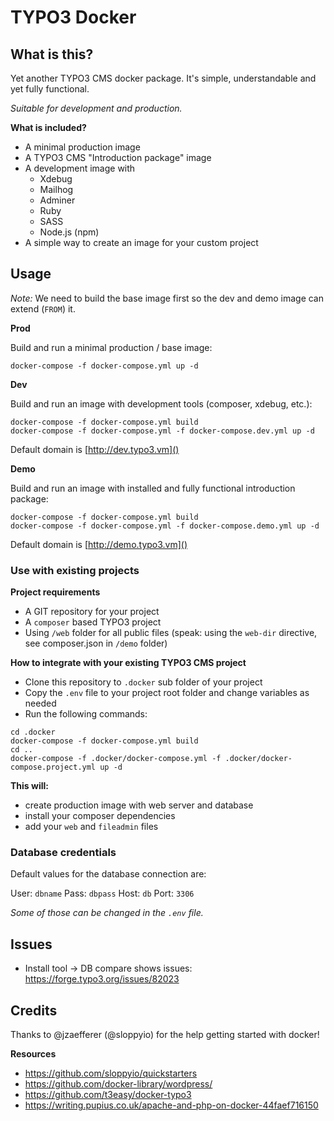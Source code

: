 # TYPO3 Docker

## What is this?

Yet another TYPO3 CMS docker package. It's simple, understandable and yet fully functional.

_Suitable for development and production._


**What is included?**

* A minimal production image
* A TYPO3 CMS "Introduction package" image
* A development image with
    * Xdebug
    * Mailhog
    * Adminer
    * Ruby
    * SASS
    * Node.js (npm)
* A simple way to create an image for your custom project

## Usage

_Note:_ We need to build the base image first so the dev and demo image can extend (`FROM`) it. 


**Prod**

Build and run a minimal production / base image:

```
docker-compose -f docker-compose.yml up -d
```

**Dev**

Build and run an image with development tools (composer, xdebug, etc.):

```
docker-compose -f docker-compose.yml build
docker-compose -f docker-compose.yml -f docker-compose.dev.yml up -d
```

Default domain is [http://dev.typo3.vm]()

**Demo**

Build and run an image with installed and fully functional introduction package:

```
docker-compose -f docker-compose.yml build
docker-compose -f docker-compose.yml -f docker-compose.demo.yml up -d
```

Default domain is [http://demo.typo3.vm]()


### Use with existing projects

**Project requirements**

* A GIT repository for your project
* A `composer` based TYPO3 project
* Using `/web` folder for all public files (speak: using the `web-dir` directive, see composer.json in `/demo` folder)


**How to integrate with your existing TYPO3 CMS project**

* Clone this repository to `.docker` sub folder of your project
* Copy the `.env` file to your project root folder and change variables as needed
* Run the following commands:

```
cd .docker
docker-compose -f docker-compose.yml build
cd ..
docker-compose -f .docker/docker-compose.yml -f .docker/docker-compose.project.yml up -d
```

**This will:**

* create production image with web server and database
* install your composer dependencies
* add your `web` and `fileadmin` files


### Database credentials

Default values for the database connection are:

User: `dbname`
Pass: `dbpass`
Host: `db`
Port: `3306`

_Some of those can be changed in the `.env` file._


## Issues

* Install tool -> DB compare shows issues: https://forge.typo3.org/issues/82023
 

## Credits

Thanks to @jzaefferer (@sloppyio) for the help getting started with docker!

**Resources**

* https://github.com/sloppyio/quickstarters
* https://github.com/docker-library/wordpress/
* https://github.com/t3easy/docker-typo3
* https://writing.pupius.co.uk/apache-and-php-on-docker-44faef716150
